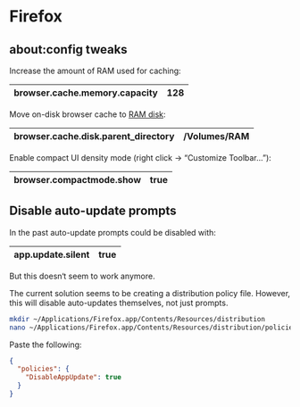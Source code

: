 # Firefox

## about:config tweaks

Increase the amount of RAM used for caching:

| browser.cache.memory.capacity | 128
| - | -

Move on-disk browser cache to [RAM disk](/ubihazard/macos-scripts/blob/main/.local/bin/ramdisk):

| browser.cache.disk.parent_directory | /Volumes/RAM
| - | -

Enable compact UI density mode (right click -> “Customize Toolbar...”):

| browser.compactmode.show | true
| - | -

## Disable auto-update prompts

In the past auto-update prompts could be disabled with:

| app.update.silent | true
| - | -

But this doesn‘t seem to work anymore.

The current solution seems to be creating a distribution policy file. However, this will disable auto-updates themselves, not just prompts.

```bash
mkdir ~/Applications/Firefox.app/Contents/Resources/distribution
nano ~/Applications/Firefox.app/Contents/Resources/distribution/policies.json
```

Paste the following:

```json
{
  "policies": {
    "DisableAppUpdate": true
  }
}
```
